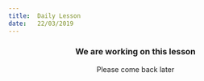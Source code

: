 ```yaml
---
title:  Daily Lesson
date:   22/03/2019
---
```


### <center>We are working on this lesson</center>
<center>Please come back later</center>